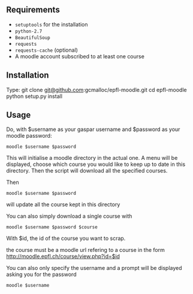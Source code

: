 
## Requirements
* `setuptools` for the installation
* `python-2.7`
* `BeautifulSoup`
* `requests`
* `requests-cache` (optional)
* A moodle account subscribed to at least one course


## Installation
Type:
    git clone git@github.com:gcmalloc/epfl-moodle.git
    cd epfl-moodle
    python setup.py install

## Usage
Do, with $username as your gaspar username and $password as your moodle password:
    
    moodle $username $password

This will initialise a moodle directory in the actual one. A menu will be displayed, choose which course you would like to keep up to date in this directory. Then the script will download all the specified courses.

Then 

    moodle $username $password

will update all the course kept in this directory

You can also simply download a single course with 

    moodle $username $password $course
With $id, the id of the course you want to scrap.

the course must be a moodle url refering to a course in the form
http://moodle.epfl.ch/course/view.php?id=$id

You can also only specify the username and a prompt will be displayed asking you for the password

    moodle $username
